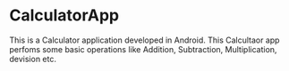 # CalculatorApp
This is a Calculator application developed in Android.
This Calcultaor app perfoms some basic operations like Addition, Subtraction, Multiplication, devision etc.
